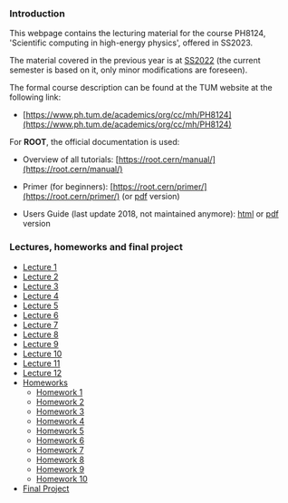 ### Introduction

This webpage contains the lecturing material for the course PH8124, 'Scientific computing in high-energy physics', offered in SS2023.

The material covered in the previous year is at [SS2022]( https://abilandz.gitbook.io/ss2022 ) (the current semester is based on it, only minor modifications are foreseen).

The formal course description can be found at the TUM website at the following link:

*  [https://www.ph.tum.de/academics/org/cc/mh/PH8124](https://www.ph.tum.de/academics/org/cc/mh/PH8124)

For **ROOT**, the official documentation is used:

* Overview of all tutorials: [https://root.cern/manual/](https://root.cern/manual/)

* Primer (for beginners): [https://root.cern/primer/](https://root.cern/primer/) (or [pdf](https://cernbox.cern.ch/index.php/s/bmbmbqUMA1keZCH) version)

* Users Guide (last update 2018, not maintained anymore): [html](https://root.cern.ch/root/htmldoc/guides/users-guide/ROOTUsersGuide.html) or [pdf](https://cernbox.cern.ch/index.php/s/N4k9AQ8LtCFWQIc) version


### Lectures, homeworks and final project

* [Lecture 1](./Lecture_1/Trivia.md)
* [Lecture 2](./Lecture_2/Lecture_2.md)
* [Lecture 3](./Lecture_3/Lecture_3.md)
* [Lecture 4](./Lecture_4/Lecture_4.md)
* [Lecture 5](./Lecture_5/Lecture_5.md)
* [Lecture 6](./Lecture_6/Lecture_6.md)
* [Lecture 7](./Lecture_7/Lecture_7.md_TBI)
* [Lecture 8](./Lecture_8/Lecture_8.md_TBI)
* [Lecture 9](./Lecture_9/Lecture_9.md_TBI)
* [Lecture 10](./Lecture_10/Lecture_10.md_TBI)
* [Lecture 11](./Lecture_11/Lecture_11.md_TBI)
* [Lecture 12](./Lecture_12/Lecture_12.md_TBI)
* [Homeworks](./Homeworks/Trivia.md)
    * [Homework 1](./Homeworks/Homework_1.md)
    * [Homework 2](./Homeworks/Homework_2.md_TBI)
    * [Homework 3](./Homeworks/Homework_3.md_TBI)
    * [Homework 4](./Homeworks/Homework_4.md_TBI)
    * [Homework 5](./Homeworks/Homework_5.md_TBI)
    * [Homework 6](./Homeworks/Homework_6.md_TBI)
    * [Homework 7](./Homeworks/Homework_7.md_TBI)
    * [Homework 8](./Homeworks/Homework_8.md_TBI)
    * [Homework 9](./Homeworks/Homework_9.md_TBI)
    * [Homework 10](./Homeworks/Homework_10.md_TBI)
* [Final Project](./Final_Project/FinalProject.md_TBI)
